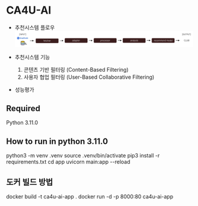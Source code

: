 # CA4U-AI
- 추천시스템 플로우
![추천시스템 플로우](recommendation%20system%20flow.png)

- 추천시스템 기능
  1. 콘텐츠 기반 필터링 (Content-Based Filtering)
  2. 사용자 협업 필터링 (User-Based Collaborative Filtering)

- 성능평가
  

## Required

Python 3.11.0

## How to run in python 3.11.0

python3 -m venv .venv
source .venv/bin/activate
pip3 install -r requirements.txt
cd app 
uvicorn main:app --reload

## 도커 빌드 방법
docker build -t ca4u-ai-app .
docker run -d -p 8000:80 ca4u-ai-app

